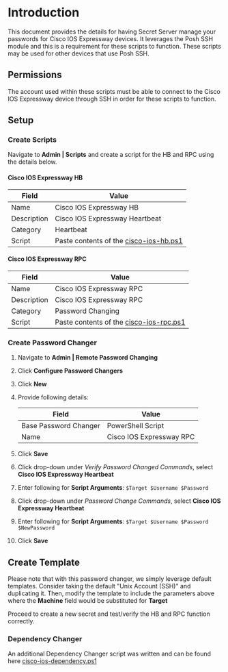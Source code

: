 # Introduction

This document provides the details for having Secret Server manage your passwords for Cisco IOS Expressway devices. It leverages the Posh SSH module and this is a requirement for these scripts to function. These scripts may be used for other devices that use Posh SSH.

## Permissions

The account used within these scripts must be able to connect to the Cisco IOS Expressway device through SSH in order for these scripts to function.

## Setup

### Create Scripts

Navigate to **Admin | Scripts** and create a script for the HB and RPC using the details below.

#### Cisco IOS Expressway HB

| Field       | Value                                                                |
| ----------- | -------------------------------------------------------------------- |
| Name        | Cisco IOS Expressway HB                                              |
| Description | Cisco IOS Expressway Heartbeat                                       |
| Category    | Heartbeat                                                            |
| Script      | Paste contents of the [cisco-ios-hb.ps1](cisco-ios-hb.ps1) |

#### Cisco IOS Expressway RPC

| Field       | Value                                                                              |
| ----------- | ---------------------------------------------------------------------------------- |
| Name        | Cisco IOS Expressway RPC                                                           |
| Description | Cisco IOS Expressway RPC                                                           |
| Category    | Password Changing                                                                  |
| Script      | Paste contents of the [cisco-ios-rpc.ps1](cisco-ios-rpc.ps1) |

### Create Password Changer

1. Navigate to **Admin | Remote Password Changing**
2. Click **Configure Password Changers**
3. Click **New**
4. Provide following details:

    | Field                 | Value                    |
    | --------------------- | ------------------------ |
    | Base Password Changer | PowerShell Script        |
    | Name                  | Cisco IOS Expressway RPC |

5. Click **Save**
6. Click drop-down under _Verify Password Changed Commands_, select **Cisco IOS Expressway Heartbeat**
7. Enter following for **Script Arguments**: `$Target $Username $Password`
8. Click drop-down under _Password Change Commands_, select **Cisco IOS Expressway Heartbeat**
9. Enter following for **Script Arguments**: `$Target $Username $Password $NewPassword`
10. Click **Save**

## Create Template

Please note that with this password changer, we simply leverage default templates. Consider taking the default "Unix Account (SSH)" and duplicating it. Then, modify the template to include the parameters above where the **Machine** field would be substituted for **Target**

Proceed to create a new secret and test/verify the HB and RPC function correctly.

### Dependency Changer

An additional Dependency Changer script was written and can be found here [cisco-ios-dependency.ps1](cisco-ios-dependency.ps1)
